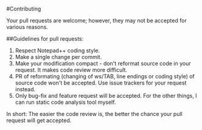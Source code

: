 #Contributing

Your pull requests are welcome; however, they may not be accepted for various reasons.

##Guidelines for pull requests:

1. Respect Notepad++ coding style.
2. Make a single change per commit.
3. Make your modification compact - don't reformat source code in your request. It makes code review more difficult.
4. PR of reformating (changing of ws/TAB, line endings or coding style) of source code won't be accepted. Use issue trackers for your request instead.
5. Only bug-fix and feature request will be accepted. For the other things, I can run static code analysis tool myself.

In short: The easier the code review is, the better the chance your pull request will get accepted.

 
